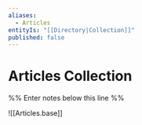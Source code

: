 ```yaml
---
aliases:
  - Articles
entityIs: "[[Directory|Collection]]"
published: false
---
```

# Articles Collection
%% Enter notes below this line %%

![[Articles.base]]